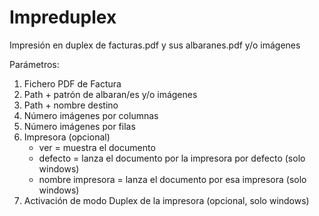 
# Impreduplex

Impresión en duplex de facturas.pdf y sus albaranes.pdf y/o imágenes

Parámetros:
1. Fichero PDF de Factura
2. Path + patrón de albaran/es y/o imágenes
3. Path + nombre destino 
4. Número imágenes por columnas
5. Número imágenes por filas
6. Impresora (opcional)
    * ver = muestra el documento
    * defecto = lanza el documento por la impresora por defecto (solo windows)
    * nombre impresora = lanza el documento por esa impresora (solo windows)
7. Activación de modo Duplex de la impresora (opcional, solo windows)

